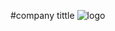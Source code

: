 #company tittle
![logo](https://github.com/Simon-s-freelance/title/blob/main/Screenshot%20(76).png)
